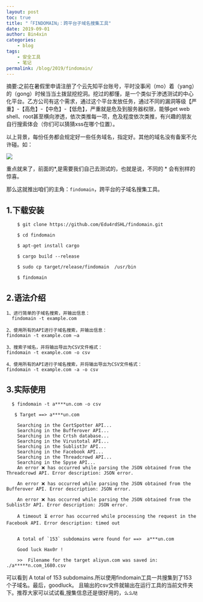 ```yaml
---
layout: post
toc: true
title: "「FINDOMAIN」：跨平台子域名搜集工具"
date: 2019-09-01
author: Bin4xin
categories:
    - blog
tags:
    - 安全工具
    - 笔记
permalink: /blog/2019/findomain/
---
```


摘要:之前在暑假里申请注册了个云先知平台账号，平时没事闲（mo）着（yang）的（gong）时候当当土拨鼠挖挖洞。挖过的都懂，是一个类似于渗透测试的中心化平台。乙方公司有这个需求，通过这个平台发放任务，通过不同的漏洞等级【严重】-【高危】-【中危】-【低危】，严重就是危及到服务器权限，能够get web shell、root甚至横向渗透，依次类推每一项，危及程度依次类推，有兴趣的朋友自行搜索体会（你们可以猜猜xss在哪个位置）。

以上背景，每份任务都会规定好一些任务域名，指定好。其他的域名没有备案不允许碰。如：

![](https://bbs-img-cbc-cn.obs.cn-north-1.myhuaweicloud.com/data/attachment/forum/201909/14/2338011n3xy9n7wtdbjk36.png)

重点就来了，前面的*,是需要我们自己去测试的，也就是说，不同的 * 会有别样的惊喜。


那么这就推出咱们的主角：`findomain`，跨平台的子域名搜集工具。

## 1.下载安装
```
    $ git clone https://github.com/Edu4rdSHL/findomain.git

    $ cd findomain

    $ apt-get install cargo

    $ cargo build --release

    $ sudo cp target/release/findomain  /usr/bin

    $ findomain
```
## 2.语法介绍

```
1、进行简单的子域名搜索，并输出信息：
  findomain -t example.com

2、使用所有的API进行子域名搜索，并输出信息：
findomain -t example.com –a

3、搜索子域名，并将输出导出为CSV文件格式：
findomain -t example.com -o csv

4、使用所有的API进行子域名搜索，并将输出导出为CSV文件格式：
findomain -t example.com -a -o csv
```

## 3.实际使用

```
  $ findomain -t a****un.com -o csv

   $ Target ==> a****un.com

    Searching in the CertSpotter API...
    Searching in the Bufferover API...
    Searching in the Crtsh database...
    Searching in the Virustotal API...
    Searching in the Sublist3r API...
    Searching in the Facebook API...
    Searching in the Threadcrowd API...
    Searching in the Spyse API...
    An error ❌ has occurred while parsing the JSON obtained from the Threadcrowd API. Error description: JSON error.

    An error ❌ has occurred while parsing the JSON obtained from the Bufferover API. Error description: JSON error.

    An error ❌ has occurred while parsing the JSON obtained from the Sublist3r API. Error description: JSON error.

    A timeout ⏳ error has occurred while processing the request in the Facebook API. Error description: timed out


    A total of `153` subdomains were found for ==>  a***un.com

    Good luck Hax0r !

    >>  Filename for the target aliyun.com was saved in: ./a*****n.com_1680.csv
```

可以看到 A total of 153 subdomains.所以使用findomain工具一共搜集到了153个子域名。最后，goodluck。
且输出的csv文件就输出在运行工具的当前文件夹下。推荐大家可以试试看,搜集信息还是很好用的，`么么哒`


